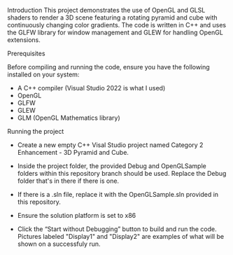 Introduction
This project demonstrates the use of OpenGL and GLSL shaders to render a 3D scene featuring a rotating pyramid and cube with continuously changing color gradients. The code is written in C++ and uses the GLFW library for window management and GLEW for handling OpenGL extensions.

Prerequisites

Before compiling and running the code, ensure you have the following installed on your system:
- A C++ compiler (Visual Studio 2022 is what I used)
- OpenGL
- GLFW
- GLEW
- GLM (OpenGL Mathematics library)

Running the project


-	Create a new empty C++ Visal Studio project named Category 2 Enhancement - 3D Pyramid and Cube.
-	Inside the project folder, the provided Debug and OpenGLSample folders within this repository branch should be used. Replace the Debug folder that's in there if there is one.
-	If there is a .sln file, replace it with the OpenGLSample.sln provided in this repository.
-	Ensure the solution platform is set to x86
 
-	Click the “Start without Debugging” button to build and run the code. Pictures labeled "Display1" and "Display2" are examples of what will be shown on a successfuly run.
   
